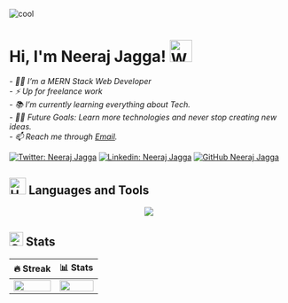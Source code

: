 
![cool](https://i.postimg.cc/C5Fr46j7/photo-2023-11-08-23-47-03.jpg)

# Hi, I'm Neeraj Jagga! <img src="https://raw.githubusercontent.com/Tarikul-Islam-Anik/Animated-Fluent-Emojis/master/Emojis/Hand%20gestures/Waving%20Hand%20Medium-Light%20Skin%20Tone.png" alt="Waving Hand Medium-Light Skin Tone" width="40" height="40" />  
<!--<img align='right' src="https://media.giphy.com/media/v1.Y2lkPTc5MGI3NjExZWwzbjFkcXZsOXBjdW1iemRmNWhoZ3FxcmttNmt1ZHF4OXg4cXMwciZlcD12MV9naWZzX3NlYXJjaCZjdD1n/bGgsc5mWoryfgKBx1u/giphy.gif" width="200" style="border-radius: 50%;">-->

<p><em> 
  - 👨‍💻  I’m a MERN Stack Web Developer<br>
  - ⚡  Up for freelance work<br>
  - 📚  I’m currently learning everything about Tech.<br>
  - 💪🏼  Future Goals: Learn more technologies and never stop creating new ideas.<br>
  - 📫 Reach me through <a href="mailto:neerajjagga26@gmail.com">Email</a>.<br>
</em></p>

[![Twitter: Neeraj Jagga](https://img.shields.io/twitter/follow/njagga07?style=social)](https://twitter.com/njagga07) 
[![Linkedin: Neeraj Jagga](https://img.shields.io/badge/-Neeraj-blue?style=flat-square&logo=Linkedin&logoColor=white&link=https://www.linkedin.com/in/neeraj-jagga/)](https://www.linkedin.com/in/neeraj-jagga/)
[![GitHub Neeraj Jagga](https://img.shields.io/github/followers/neerajjagga?label=follow&style=social)](https://github.com/neerajjagga)


## <img src="https://raw.githubusercontent.com/Tarikul-Islam-Anik/Animated-Fluent-Emojis/master/Emojis/Objects/Hammer%20and%20Wrench.png" alt="Hammer and Wrench" width="30" height="30" /> Languages and Tools
<p align="center">
<img align="center" src="https://skillicons.dev/icons?i=html,css,js,cpp,react,express,nodejs,mongodb,postgres,prisma,docker,git,github,postman,redux,vscode,figma,ubuntu&perline=8">
</p>

## <img src="https://raw.githubusercontent.com/Tarikul-Islam-Anik/Animated-Fluent-Emojis/master/Emojis/Objects/Chart%20Increasing.png" alt="Chart Increasing" width="25" height="25" /> Stats

| 🔥 Streak | 📊 Stats |
| --- | --- |
| <img src="https://github-readme-streak-stats.herokuapp.com?user=neerajjagga&theme=nightowl&hide_border=true" width="100%"> | <img src="https://github-readme-stats.vercel.app/api?username=neerajjagga&count_private=true&show_icons=true&title_color=7A7ADB&icon_color=2234AE&text_color=D3D3D3&bg_color=0,000000,130F40&hide_border=true&rank_icon=github&show_icons=true" width="100%"> |
